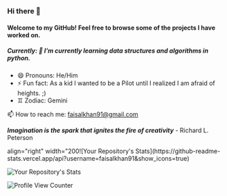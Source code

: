 ### Hi there 👋

#### Welcome to my GitHub! Feel free to browse some of the projects I have worked on.

##### Currently: 🌱 I’m currently learning data structures and algorithms in python.

- 😄 Pronouns: He/Him
- ⚡ Fun fact: As a kid I wanted to be a Pilot until I realized I am afraid of heights. ;)
- ♊️ Zodiac: Gemini

📫 How to reach me: faisalkhan91@gmail.com

**_Imagination is the spark that ignites the fire of creativity_** - Richard L. Peterson

<!--
**faisalkhan91/faisalkhan91** is a ✨ _special_ ✨ repository because its `README.md` (this file) appears on your GitHub profile.

Here are some ideas to get you started:

- 🔭 I’m currently working on ...
- 🌱 I’m currently learning ...
- 👯 I’m looking to collaborate on ...
- 🤔 I’m looking for help with ...
- 💬 Ask me about ...
- 📫 How to reach me: ...
- 😄 Pronouns: ...
- ⚡ Fun fact: ...
-->

<!-- 1. GitHub Stats -->
<p>
  align="right" width="200![Your Repository's Stats](https://github-readme-stats.vercel.app/api?username=faisalkhan91&show_icons=true)
</p>
  
<!-- 2. Most Used Languages -->
![Your Repository's Stats](https://github-readme-stats.vercel.app/api/top-langs/?username=faisalkhan91&theme=blue-green)
<!-- ## 5. Profile View Counter -->
![Profile View Counter](https://komarev.com/ghpvc/?username=faisalkhan91)
